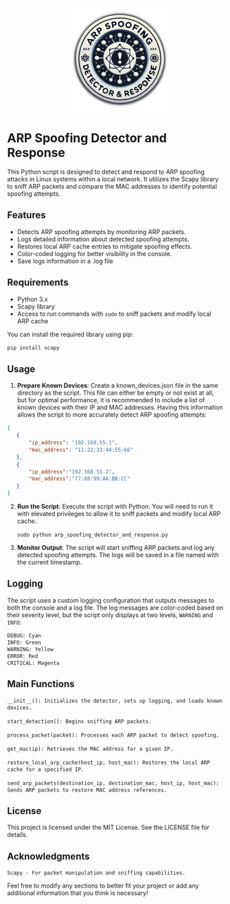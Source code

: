<div align="center">

    <img width="250px" src="logo.png"/>

</div>

# ARP Spoofing Detector and Response

This Python script is designed to detect and respond to ARP spoofing attacks in Linux systems within a local network. It utilizes the Scapy library to sniff ARP packets and compare the MAC addresses to identify potential spoofing attempts.

## Features

- Detects ARP spoofing attempts by monitoring ARP packets.
- Logs detailed information about detected spoofing attempts.
- Restores local ARP cache entries to mitigate spoofing effects.
- Color-coded logging for better visibility in the console.
- Save logs information in a .log file

## Requirements

- Python 3.x
- Scapy library
- Access to run commands with `sudo` to sniff packets and modify local ARP cache

You can install the required library using pip:

```bash
pip install scapy
```
## Usage

1. **Prepare Known Devices**: Create a known_devices.json file in the same directory as the script. This file can either be empty or not exist at all, but for optimal performance, it is recommended to include a list of known devices with their IP and MAC addresses. Having this information allows the script to more accurately detect ARP spoofing attempts:

 ```json
[
    {
        "ip_address": "192.168.55.1",
        "mac_address": "11:22:33:44:55:66"
    },
    {
        "ip_address":"192.168.55.2",
        "mac_address":"77:88:99:AA:BB:CC"
    }
]
```

2. **Run the Script**: Execute the script with Python. You will need to run it with elevated privileges to allow it to sniff packets and modify local ARP cache.

	`sudo python arp_spoofing_detector_and_response.py`

3. **Monitor Output**: The script will start sniffing ARP packets and log any detected spoofing attempts. The logs will be saved in a file named with the current timestamp.
## Logging

The script uses a custom logging configuration that outputs messages to both the console and a log file. The log messages are color-coded based on their severity level, but the script only displays at two levels, `WARNING` and `INFO`:

    DEBUG: Cyan
    INFO: Green
    WARNING: Yellow 
    ERROR: Red
    CRITICAL: Magenta
## Main Functions

    __init__(): Initializes the detector, sets up logging, and loads known devices.
    
    start_detection(): Begins sniffing ARP packets.
    
    process_packet(packet): Processes each ARP packet to detect spoofing.
    
    get_mac(ip): Retrieves the MAC address for a given IP.
    
    restore_local_arp_cache(host_ip, host_mac): Restores the local ARP cache for a specified IP.
    
    send_arp_packets(destination_ip, destination_mac, host_ip, host_mac): Sends ARP packets to restore MAC address references.
## License

This project is licensed under the MIT License. See the LICENSE file for details.
## Acknowledgments

    Scapy - For packet manipulation and sniffing capabilities.

Feel free to modify any sections to better fit your project or add any additional information that you think is necessary!
